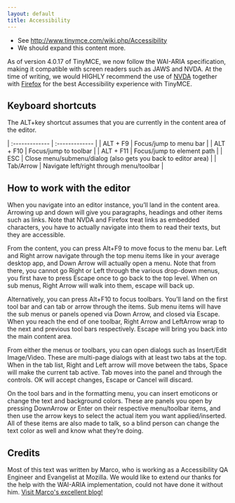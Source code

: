 ```yaml
---
layout: default
title: Accessibility
---
```


* See http://www.tinymce.com/wiki.php/Accessibility
* We should expand this content more.

As of version 4.0.17 of TinyMCE, we now follow the WAI-ARIA specification, making it compatible with screen readers such as JAWS and NVDA. At the time of writing, we would HIGHLY recommend the use of [NVDA](http://www.nvaccess.org/) together with [Firefox](https://www.mozilla.org/en-US/firefox/products/) for the best Accessibility experience with TinyMCE.

## Keyboard shortcuts

The ALT+key shortcut assumes that you are currently in the content area of the editor.

| :------------- | :------------- |
| ALT + F9  | Focus/jump to menu bar |
| ALT + F10 | Focus/jump to toolbar |
| ALT + F11 | Focus/jump to element path |
| ESC       | Close menu/submenu/dialog (also gets you back to editor area) |
| Tab/Arrow | Navigate left/right through menu/toolbar |


## How to work with the editor

When you navigate into an editor instance, you’ll land in the content area. Arrowing up and down will give you paragraphs, headings and other items such as links. Note that NVDA and Firefox treat links as embedded characters, you have to actually navigate into them to read their texts, but they are accessible.

From the content, you can press Alt+F9 to move focus to the menu bar. Left and Right arrow navigate through the top menu items like in your average desktop app, and Down Arrow will actually open a menu. Note that from there, you cannot go Right or Left through the various drop-down menus, you first have to press Escape once to go back to the top level. When on sub menus, Right Arrow will walk into them, escape will back up.

Alternatively, you can press Alt+F10 to focus toolbars. You’ll land on the first tool bar and can tab or arrow through the items. Sub menu items will have the sub menus or panels opened via Down Arrow, and closed via Escape. When you reach the end of one toolbar, Right Arrow and LeftArrow wrap to the next and previous tool bars respectively. Escape will bring you back into the main content area.

From either the menus or toolbars, you can open dialogs such as Insert/Edit Image/Video. These are multi-page dialogs with at least two tabs at the top. When in the tab list, Right and Left arrow will move between the tabs, Space will make the current tab active. Tab moves into the panel and through the controls. OK will accept changes, Escape or Cancel will discard.

On the tool bars and in the formatting menu, you can insert emoticons or change the text and background colors. These are panels you open by pressing DownArrow or Enter on their respective menu/toolbar items, and then use the arrow keys to select the actual item you want applied/inserted. All of these items are also made to talk, so a blind person can change the text color as well and know what they’re doing.

## Credits

Most of this text was written by Marco, who is working as a Accessibility QA Engineer and Evangelist at Mozilla. We would like to extend our thanks for the help with the WAI-ARIA implementation, could not have done it without him. [Visit Marco's excellent blog!](http://www.marcozehe.de/)